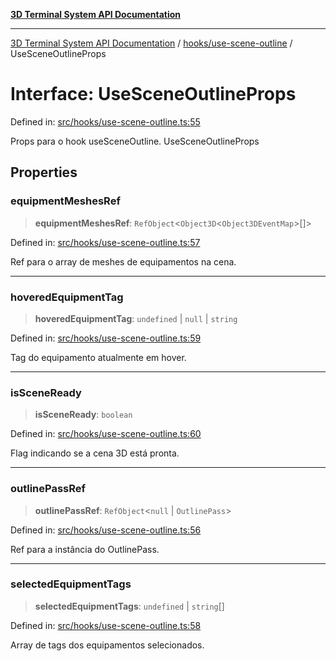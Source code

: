 [**3D Terminal System API Documentation**](../../../README.md)

***

[3D Terminal System API Documentation](../../../README.md) / [hooks/use-scene-outline](../README.md) / UseSceneOutlineProps

# Interface: UseSceneOutlineProps

Defined in: [src/hooks/use-scene-outline.ts:55](https://github.com/Dicommunitas/ThreeJS_Terminal_3D/blob/f5c93cd9cb50877abddbfdd17b8806f71c23b36b/src/hooks/use-scene-outline.ts#L55)

Props para o hook useSceneOutline.
 UseSceneOutlineProps

## Properties

### equipmentMeshesRef

> **equipmentMeshesRef**: `RefObject`\<`Object3D`\<`Object3DEventMap`\>[]\>

Defined in: [src/hooks/use-scene-outline.ts:57](https://github.com/Dicommunitas/ThreeJS_Terminal_3D/blob/f5c93cd9cb50877abddbfdd17b8806f71c23b36b/src/hooks/use-scene-outline.ts#L57)

Ref para o array de meshes de equipamentos na cena.

***

### hoveredEquipmentTag

> **hoveredEquipmentTag**: `undefined` \| `null` \| `string`

Defined in: [src/hooks/use-scene-outline.ts:59](https://github.com/Dicommunitas/ThreeJS_Terminal_3D/blob/f5c93cd9cb50877abddbfdd17b8806f71c23b36b/src/hooks/use-scene-outline.ts#L59)

Tag do equipamento atualmente em hover.

***

### isSceneReady

> **isSceneReady**: `boolean`

Defined in: [src/hooks/use-scene-outline.ts:60](https://github.com/Dicommunitas/ThreeJS_Terminal_3D/blob/f5c93cd9cb50877abddbfdd17b8806f71c23b36b/src/hooks/use-scene-outline.ts#L60)

Flag indicando se a cena 3D está pronta.

***

### outlinePassRef

> **outlinePassRef**: `RefObject`\<`null` \| `OutlinePass`\>

Defined in: [src/hooks/use-scene-outline.ts:56](https://github.com/Dicommunitas/ThreeJS_Terminal_3D/blob/f5c93cd9cb50877abddbfdd17b8806f71c23b36b/src/hooks/use-scene-outline.ts#L56)

Ref para a instância do OutlinePass.

***

### selectedEquipmentTags

> **selectedEquipmentTags**: `undefined` \| `string`[]

Defined in: [src/hooks/use-scene-outline.ts:58](https://github.com/Dicommunitas/ThreeJS_Terminal_3D/blob/f5c93cd9cb50877abddbfdd17b8806f71c23b36b/src/hooks/use-scene-outline.ts#L58)

Array de tags dos equipamentos selecionados.
